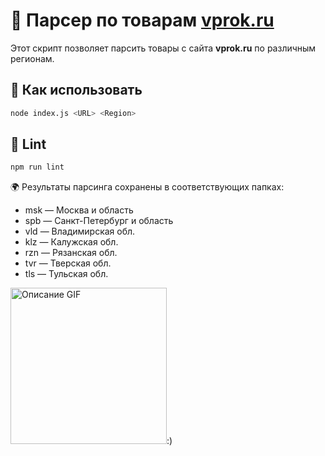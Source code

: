 # 🛒 Парсер по товарам [vprok.ru](https://vprok.ru)

Этот скрипт позволяет парсить товары с сайта **vprok.ru** по различным регионам.

## 🚀 Как использовать

```bash
node index.js <URL> <Region>
```

## 🧹 Lint
```bash
npm run lint
```

🌍 Результаты парсинга сохранены в соответствующих папках:

* msk — Москва и область
* spb — Санкт-Петербург и область
* vld — Владимирская обл.
* klz — Калужская обл.
* rzn — Рязанская обл.
* tvr — Тверская обл.
* tls — Тульская обл.

<img src="https://media.tenor.com/fputHj4ejZ0AAAAM/stars-space.gif" alt="Описание GIF" width="250"/>:)

